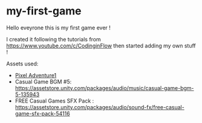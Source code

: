 # my-first-game

Hello eveyrone this is my first game ever !

I created it following the tutorials from https://www.youtube.com/c/CodinginFlow then started adding my own stuff !

Assets used:
- [Pixel Adventure1](https://assetstore.unity.com/packages/2d/characters/pixel-adventure-1-155360)
- Casual Game BGM #5: https://assetstore.unity.com/packages/audio/music/casual-game-bgm-5-135943
- FREE Casual Games SFX Pack : https://assetstore.unity.com/packages/audio/sound-fx/free-casual-game-sfx-pack-54116
